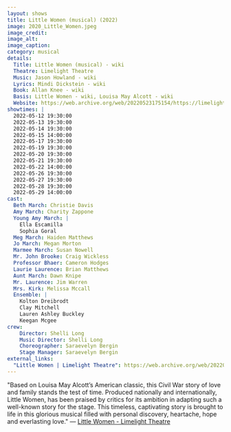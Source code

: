 ```yaml
---
layout: shows
title: Little Women (musical) (2022)
image: 2020_Little_Women.jpeg
image_credit: 
image_alt:
image_caption:
category: musical
details:
  Title: Little Women (musical) - wiki
  Theatre: Limelight Theatre
  Music: Jason Howland - wiki
  Lyrics: Mindi Dickstein - wiki
  Book: Allan Knee - wiki
  Basis: Little Women - wiki, Louisa May Alcott - wiki
  Website: https://web.archive.org/web/20220523175154/https://limelight-theatre.org/little-women/
showtimes: |
  2022-05-12 19:30:00
  2022-05-13 19:30:00
  2022-05-14 19:30:00
  2022-05-15 14:00:00
  2022-05-17 19:30:00
  2022-05-19 19:30:00
  2022-05-20 19:30:00
  2022-05-21 19:30:00
  2022-05-22 14:00:00
  2022-05-26 19:30:00
  2022-05-27 19:30:00
  2022-05-28 19:30:00
  2022-05-29 14:00:00
cast:
  Beth March: Christie Davis
  Amy March: Charity Zappone
  Young Amy March: |
    Ella Escamilla
    Sophia Goral
  Meg March: Haiden Matthews
  Jo March: Megan Morton
  Marmee March: Susan Nowell
  Mr. John Brooke: Craig Wickless
  Professor Bhaer: Cameron Hodges
  Laurie Laurence: Brian Matthews
  Aunt March: Dawn Knipe
  Mr. Laurence: Jim Warren
  Mrs. Kirk: Melissa Mccall
  Ensemble: |
    Kolton Dreibrodt
    Clay Mitchell
    Lauren Ashley Buckley
    Keegan Mcgee
crew:
    Director: Shelli Long
    Music Director: Shelli Long
    Choreographer: Saraevelyn Bergin
    Stage Manager: Saraevelyn Bergin
external_links:
  "Little Women | Limelight Theatre": https://web.archive.org/web/20220523175154/https://limelight-theatre.org/little-women/
---
```

"Based on Louisa May Alcott’s American classic, this Civil War story of love and family stands the test of time. Produced nationally and internationally, Little Women, has been praised by critics for its ambition in adapting such a well-known story for the stage. This timeless, captivating story is brought to life in this glorious musical filled with personal discovery, heartache, hope and everlasting love." — [Little Women - Limelight Theatre](https://web.archive.org/web/20220523175154/https://limelight-theatre.org/little-women/)
